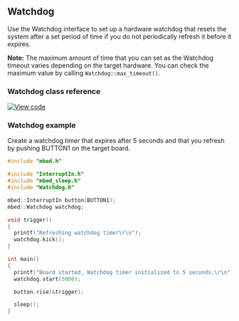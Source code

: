 ## Watchdog

Use the Watchdog interface to set up a hardware watchdog that resets the system after a set period of time if you do not periodically refresh it before it expires.

<span class="notes">**Note:** The maximum amount of time that you can set as the Watchdog timeout varies depending on the target hardware. You can check the maximum value by calling `Watchdog::max_timeout()`.</span>

### Watchdog class reference

[![View code](https://www.mbed.com/embed/?type=library)](http://os-doc-builder.test.mbed.com/docs/v5.8/mbed-os-api-doxy/classmbed_1_1_watchdog.html)

### Watchdog example

Create a watchdog timer that expires after 5 seconds and that you refresh by pushing BUTTON1 on the target board.

```c++
#include "mbed.h"

#include "InterruptIn.h"
#include "mbed_sleep.h"
#include "Watchdog.h"

mbed::InterruptIn button(BUTTON1);
mbed::Watchdog watchdog;

void trigger()
{
  printf("Refreshing watchdog timer\r\n");
  watchdog.kick();
}

int main()
{
  printf("Board started, Watchdog timer initialized to 5 seconds.\r\n");
  watchdog.start(5000);

  button.rise(&trigger);

  sleep();
}
```

